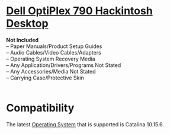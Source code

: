 # <a title="Dell OptiPlex 790 Hackintosh Desktop" href="https://www.gixxerpc.com/systems/desktop/790sff/#github">Dell OptiPlex 790 Hackintosh Desktop</a><br>













<strong>Not Included</strong><br>
– Paper Manuals/Product Setup Guides<br>
– Audio Cables/Video Cables/Adapters<br>
– Operating System Recovery Media<br>
– Any Application/Drivers/Programs Not Stated<br>
– Any Accessories/Media Not Stated<br>
– Carrying Case/Protective Skin<br>
<br>
# Compatibility<br>
The latest <a href="https://github.com/Sipylus/OS">Operating System</a> that is supported is Catalina 10.15.6.
